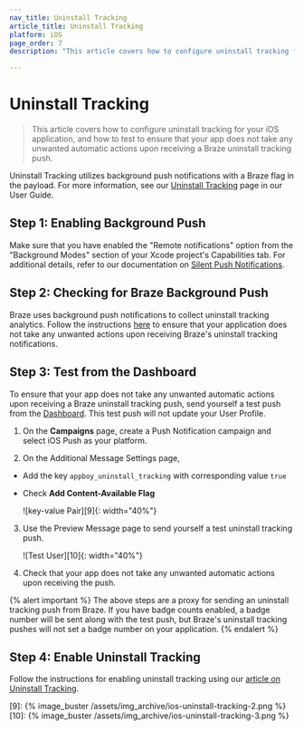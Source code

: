 ```yaml
---
nav_title: Uninstall Tracking
article_title: Uninstall Tracking
platform: iOS
page_order: 7
description: "This article covers how to configure uninstall tracking for your iOS application."

---
```


# Uninstall Tracking

> This article covers how to configure uninstall tracking for your iOS application, and how to test to ensure that your app does not take any unwanted automatic actions upon receiving a Braze uninstall tracking push.

Uninstall Tracking utilizes background push notifications with a Braze flag in the payload. For more information, see our [Uninstall Tracking][6] page in our User Guide.

## Step 1: Enabling Background Push

Make sure that you have enabled the "Remote notifications" option from the "Background Modes" section of your Xcode project's Capabilities tab. For additional details, refer to our documentation on [Silent Push Notifications][5].

## Step 2: Checking for Braze Background Push

Braze uses background push notifications to collect uninstall tracking analytics. Follow the instructions [here][4] to ensure that your application does not take any unwanted actions upon receiving Braze's uninstall tracking notifications.

## Step 3: Test from the Dashboard

To ensure that your app does not take any unwanted automatic actions upon receiving a Braze uninstall tracking push, send yourself a test push from the [Dashboard][7]. This test push will not update your User Profile.

1. On the **Campaigns** page, create a Push Notification campaign and select iOS Push as your platform.

2. On the Additional Message Settings page,
  - Add the key `appboy_uninstall_tracking` with corresponding value `true`
  - Check **Add Content-Available Flag**

    ![key-value  Pair][9]{: width="40%"}

3. Use the Preview Message page to send yourself a test uninstall tracking push.

    ![Test User][10]{: width="40%"}

4. Check that your app does not take any unwanted automatic actions upon receiving the push.

{% alert important %}
The above steps are a proxy for sending an uninstall tracking push from Braze. If you have badge counts enabled, a badge number will be sent along with the test push, but Braze's uninstall tracking pushes will not set a badge number on your application.
{% endalert %}

## Step 4: Enable Uninstall Tracking

Follow the instructions for enabling uninstall tracking using our [article on Uninstall Tracking][6].

[4]: {{site.baseurl}}/developer_guide/platform_integration_guides/ios/push_notifications/customization/ignoring_internal_push/
[5]: {{site.baseurl}}/developer_guide/platform_integration_guides/ios/push_notifications/silent_push_notifications/
[6]: {{site.baseurl}}/user_guide/data_and_analytics/tracking/uninstall_tracking/#uninstall-tracking
[7]: https://dashboard-01.braze.com/
[9]: {% image_buster /assets/img_archive/ios-uninstall-tracking-2.png %}
[10]: {% image_buster /assets/img_archive/ios-uninstall-tracking-3.png %}
